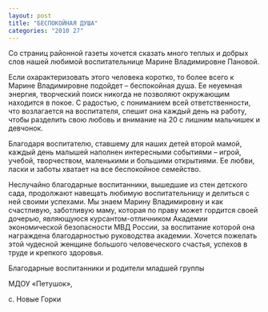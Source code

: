 ```yaml
---
layout: post
title: "БЕСПОКОЙНАЯ ДУША"
categories: "2010 27"
---
```


Со страниц районной газеты хочется  сказать много теплых и добрых слов нашей любимой воспитательнице Марине Владимировне Пановой.

Если охарактеризовать этого человека коротко, то более всего к Марине Владимировне подойдет – беспокойная душа. Ее неуемная энергия, творческий поиск никогда не позволяют окружающим находится в покое. С радостью, с пониманием всей ответственности, что возлагается на воспитателя, спешит она каждый день на работу, чтобы разделить свою любовь и внимание на 20 с лишним мальчишек и девчонок.

Благодаря воспитателю, ставшему для наших детей второй мамой, каждый день малышей наполнен интересными событиями – игрой, учебой, творчеством, маленькими и большими открытиями. Ее любви, ласки и заботы хватает на все беспокойное семейство.

Неслучайно благодарные воспитанники, вышедшие из стен детского сада, продолжают навещать любимую воспитательницу и делиться с ней своими успехами. Мы знаем Марину Владимировну и как счастливую, заботливую маму, которая по праву может гордится своей дочерью, являющуюся курсантом-отличником Академии экономической безопасности МВД России, за воспитание которой она награждена благодарностью руководства академии. Хочется пожелать этой чудесной женщине большого человеческого счастья, успехов в труде и крепкого здоровья.

Благодарные воспитанники и родители младшей группы

МДОУ «Петушок»,

с. Новые Горки


